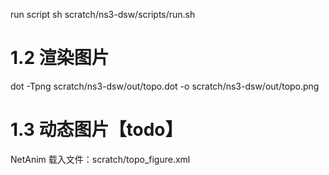 run script
sh scratch/ns3-dsw/scripts/run.sh 
# 1.2 渲染图片
dot -Tpng scratch/ns3-dsw/out/topo.dot -o scratch/ns3-dsw/out/topo.png
# 1.3 动态图片【todo】
NetAnim 载入文件：scratch/topo_figure.xml